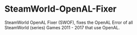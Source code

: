 # SteamWorld-OpenAL-Fixer
SteamWorld OpenAL Fixer (SWOF), fixes the OpenAL Error of all SteamWorld (series) Games 2011 - 2017 that use OpenAL.
